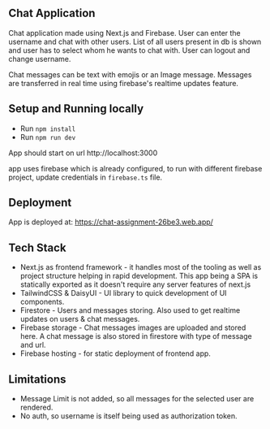 ## Chat Application

Chat application made using Next.js and Firebase. User can enter the username and chat with other users. List of all users present in db is shown and user has to select whom he wants to chat with. User can logout and change username.

Chat messages can be text with emojis or an Image message. Messages are transferred in real time using firebase's realtime updates feature.

## Setup and Running locally

- Run `npm install`
- Run `npm run dev`

App should start on url http://localhost:3000

app uses firebase which is already configured, to run with different firebase project, update credentials in `firebase.ts` file.

## Deployment

App is deployed at: https://chat-assignment-26be3.web.app/

## Tech Stack

- Next.js as frontend framework - it handles most of the tooling as well as project structure helping in rapid development. This app being a SPA is statically exported as it doesn't require any server features of next.js
- TailwindCSS & DaisyUI - UI library to quick development of UI components.
- Firestore - Users and messages storing. Also used to get realtime updates on users & chat messages.
- Firebase storage - Chat messages images are uploaded and stored here. A chat message is also stored in firestore with type of message and url.
- Firebase hosting - for static deployment of frontend app.

## Limitations

- Message Limit is not added, so all messages for the selected user are rendered.
- No auth, so username is itself being used as authorization token.